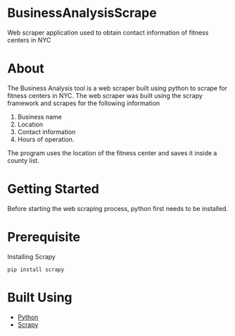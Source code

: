 # BusinessAnalysisScrape
Web scraper application used to obtain contact information of fitness centers in NYC 

# About # 
The Business Analysis tool is a web scraper built using python to scrape for fitness centers in NYC. The web scraper was built using the scrapy framework and scrapes for the following information 
1.  Business name 
2.  Location 
3.  Contact information 
4.  Hours of operation. 

The program uses the location of the fitness center and saves it inside a county list. 


# Getting Started # 
Before starting the web scraping process, python first needs to be installed.  

# Prerequisite # 
Installing Scrapy 
```
pip install scrapy 
```

# Built Using # 
* [Python](https://www.python.org/) 
* [Scrapy](https://www.python.org/) 

